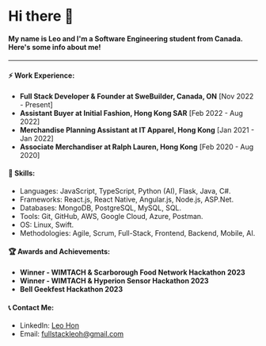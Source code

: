 # Hi there 👋

#### My name is Leo and I'm a Software Engineering student from Canada. Here's some info about me!

---

#### ⚡ Work Experience:
- **Full Stack Developer & Founder at SweBuilder, Canada, ON** [Nov 2022 - Present]
- **Assistant Buyer at Initial Fashion, Hong Kong SAR** [Feb 2022 - Aug 2022]
- **Merchandise Planning Assistant at IT Apparel, Hong Kong** [Jan 2021 - Jan 2022]
- **Associate Merchandiser at Ralph Lauren, Hong Kong** [Feb 2020 - Aug 2020]

#### 🌱 Skills:
- Languages: JavaScript, TypeScript, Python (AI), Flask, Java, C#.
- Frameworks: React.js, React Native, Angular.js, Node.js, ASP.Net.
- Databases: MongoDB, PostgreSQL, MySQL, SQL.
- Tools: Git, GitHub, AWS, Google Cloud, Azure, Postman.
- OS: Linux, Swift.
- Methodologies: Agile, Scrum, Full-Stack, Frontend, Backend, Mobile, AI.

#### 🏆 Awards and Achievements:
- **Winner - WIMTACH & Scarborough Food Network Hackathon 2023**
- **Winner - WIMTACH & Hyperion Sensor Hackathon 2023**
- **Bell Geekfest Hackathon 2023**

#### 📞 Contact Me:
- LinkedIn: [Leo Hon]([linkedin.com/in/leo-hon](https://www.linkedin.com/in/hon-leo-aa12881b2/)https://www.linkedin.com/in/hon-leo-aa12881b2/)
- Email: fullstackleoh@gmail.com

